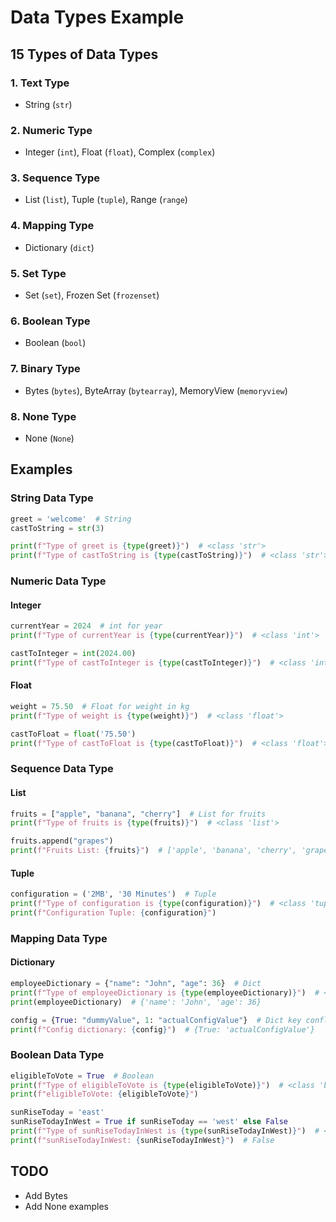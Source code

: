 # Data Types Example

## 15 Types of Data Types

### 1. Text Type
- String (`str`)

### 2. Numeric Type
- Integer (`int`), Float (`float`), Complex (`complex`)

### 3. Sequence Type
- List (`list`), Tuple (`tuple`), Range (`range`)

### 4. Mapping Type
- Dictionary (`dict`)

### 5. Set Type
- Set (`set`), Frozen Set (`frozenset`)

### 6. Boolean Type
- Boolean (`bool`)

### 7. Binary Type
- Bytes (`bytes`), ByteArray (`bytearray`), MemoryView (`memoryview`)

### 8. None Type
- None (`None`)

## Examples

### String Data Type
```python
greet = 'welcome'  # String
castToString = str(3)

print(f"Type of greet is {type(greet)}")  # <class 'str'>
print(f"Type of castToString is {type(castToString)}")  # <class 'str'>
```

### Numeric Data Type
#### Integer
```python
currentYear = 2024  # int for year
print(f"Type of currentYear is {type(currentYear)}")  # <class 'int'>

castToInteger = int(2024.00)
print(f"Type of castToInteger is {type(castToInteger)}")  # <class 'int'>
```

#### Float
```python
weight = 75.50  # Float for weight in kg
print(f"Type of weight is {type(weight)}")  # <class 'float'>

castToFloat = float('75.50')
print(f"Type of castToFloat is {type(castToFloat)}")  # <class 'float'>
```

### Sequence Data Type
#### List
```python
fruits = ["apple", "banana", "cherry"]  # List for fruits
print(f"Type of fruits is {type(fruits)}")  # <class 'list'>

fruits.append("grapes")
print(f"Fruits List: {fruits}")  # ['apple', 'banana', 'cherry', 'grapes']
```

#### Tuple
```python
configuration = ('2MB', '30 Minutes')  # Tuple
print(f"Type of configuration is {type(configuration)}")  # <class 'tuple'>
print(f"Configuration Tuple: {configuration}")
```

### Mapping Data Type
#### Dictionary
```python
employeeDictionary = {"name": "John", "age": 36}  # Dict
print(f"Type of employeeDictionary is {type(employeeDictionary)}")  # <class 'dict'>
print(employeeDictionary)  # {'name': 'John', 'age': 36}

config = {True: "dummyValue", 1: "actualConfigValue"}  # Dict key conflict example
print(f"Config dictionary: {config}")  # {True: 'actualConfigValue'}
```

### Boolean Data Type
```python
eligibleToVote = True  # Boolean
print(f"Type of eligibleToVote is {type(eligibleToVote)}")  # <class 'bool'>
print(f"eligibleToVote: {eligibleToVote}")

sunRiseToday = 'east'
sunRiseTodayInWest = True if sunRiseToday == 'west' else False
print(f"Type of sunRiseTodayInWest is {type(sunRiseTodayInWest)}")  # <class 'bool'>
print(f"sunRiseTodayInWest: {sunRiseTodayInWest}")  # False
```

## TODO
- Add Bytes
- Add None examples

